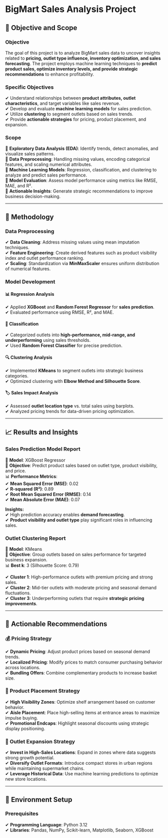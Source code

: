 # BigMart Sales Analysis Project

## 🏬 Objective and Scope

### **Objective**  
The goal of this project is to analyze BigMart sales data to uncover insights related to **pricing, outlet type influence, inventory optimization, and sales forecasting**. The project employs machine learning techniques to **predict product sales, optimize inventory levels, and provide strategic recommendations** to enhance profitability.

### **Specific Objectives**  
✔ Understand relationships between **product attributes, outlet characteristics**, and target variables like sales revenue.  
✔ Develop and evaluate **machine learning models** for sales prediction.  
✔ Utilize **clustering** to segment outlets based on sales trends.  
✔ Provide **actionable strategies** for pricing, product placement, and expansion.  

### **Scope**  
🔹 **Exploratory Data Analysis (EDA)**: Identify trends, detect anomalies, and visualize sales patterns.  
🔹 **Data Preprocessing**: Handling missing values, encoding categorical features, and scaling numerical attributes.  
🔹 **Machine Learning Models**: Regression, classification, and clustering to analyze and predict sales performance.  
🔹 **Model Evaluation**: Assess model performance using metrics like RMSE, MAE, and R².  
🔹 **Actionable Insights**: Generate strategic recommendations to improve business decision-making.

---

## 🔬 Methodology

### **Data Preprocessing**  
✔ **Data Cleaning**: Address missing values using mean imputation techniques.  
✔ **Feature Engineering**: Create derived features such as product visibility index and outlet performance ranking.  
✔ **Scaling**: Standardization via **MinMaxScaler** ensures uniform distribution of numerical features.

### **Model Development**  
#### 📊 **Regression Analysis**  
✔ Applied **XGBoost** and **Random Forest Regressor** for **sales prediction**.  
✔ Evaluated performance using RMSE, R², and MAE.

#### 📌 **Classification**  
✔ Categorized outlets into **high-performance, mid-range, and underperforming** using sales thresholds.  
✔ Used **Random Forest Classifier** for precise prediction.

#### 🔍 **Clustering Analysis**  
✔ Implemented **KMeans** to segment outlets into strategic business categories.  
✔ Optimized clustering with **Elbow Method and Silhouette Score**.

#### 🏷 **Sales Impact Analysis**  
✔ Assessed **outlet location type** vs. total sales using barplots.  
✔ Analyzed pricing trends for data-driven pricing optimization.

---

## 📈 Results and Insights

### **Sales Prediction Model Report**  
📌 **Model**: XGBoost Regressor  
🎯 **Objective**: Predict product sales based on outlet type, product visibility, and price.  
📊 **Performance Metrics**:  
✔ **Mean Squared Error (MSE)**: 0.02  
✔ **R-squared (R²)**: 0.89  
✔ **Root Mean Squared Error (RMSE)**: 0.14  
✔ **Mean Absolute Error (MAE)**: 0.07  

**Insights:**  
✔ High prediction accuracy enables **demand forecasting**.  
✔ **Product visibility and outlet type** play significant roles in influencing sales.  

### **Outlet Clustering Report**  
📌 **Model**: KMeans  
🎯 **Objective**: Group outlets based on sales performance for targeted business expansion.  
📊 **Best k**: 3 (Silhouette Score: 0.79)  

✔ **Cluster 1**: High-performance outlets with premium pricing and strong sales.  
✔ **Cluster 2**: Mid-tier outlets with moderate pricing and seasonal demand fluctuations.  
✔ **Cluster 3**: Underperforming outlets that require **strategic pricing improvements**.

---

## 📌 Actionable Recommendations  

### **💰 Pricing Strategy**  
✔ **Dynamic Pricing**: Adjust product prices based on seasonal demand trends.  
✔ **Localized Pricing**: Modify prices to match consumer purchasing behavior across locations.  
✔ **Bundling Offers**: Combine complementary products to increase basket size.  

### **🛒 Product Placement Strategy**  
✔ **High Visibility Zones**: Optimize shelf arrangement based on customer behavior.  
✔ **Aisle Placement**: Place high-selling items at entrance areas to maximize impulse buying.  
✔ **Promotional Endcaps**: Highlight seasonal discounts using strategic display positioning.  

### **🏬 Outlet Expansion Strategy**  
✔ **Invest in High-Sales Locations**: Expand in zones where data suggests strong growth potential.  
✔ **Diversify Outlet Formats**: Introduce compact stores in urban regions while maintaining supermarket chains.  
✔ **Leverage Historical Data**: Use machine learning predictions to optimize new store locations.

---

## 🚀 Environment Setup

### **Prerequisites**  
✔ **Programming Language**: Python 3.12  
✔ **Libraries**: Pandas, NumPy, Scikit-learn, Matplotlib, Seaborn, XGBoost
